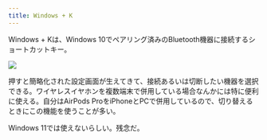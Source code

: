 ```yaml
---
title: Windows + K
---
```

Windows + Kは、Windows 10でペアリング済みのBluetooth機器に接続するショートカットキー。

![](https://lh3.googleusercontent.com/docs/ADP-6oGDBKlBR8D1EIIJsbm66uU8xBgEecSarhBg093x5HkaZwT8pAx_pnh9-W0LpA-yLft9JQqh_5UU7E2lugI7WCqW9IxxyWzoGurlB_XkRJIi5KgYdAh91bHaVND5T3hvzehCWA9KUft-cMFehyOT0wO8NXXbnjQ5A9L4dEY6dW8IPB4EYB-CT2B64CVcJ-ChTov7n5Yb9nxdYSQS81_sty67G8RS4Z90CNGOsHtatNmCJ_JKJSU9sS7js2w4KhQm7YcebhCZz0aRBntlmiMHW4Mz7NjSR83MP1ZDfESOLm9-RM7JhQRwERV0nsmsJNdmI3N54WB8G3gkG6_BKue13D2LiVQwKGaNf7sXDwZXq38vsCBI-MwDXbmV-WKTgZTiYuYgCLvvaPm3deaCDD8XCU7IsNX88ucC7Xh9380CV5OPnPoFOimLu-MM4tsskk6qsnQ8OUClMF6OXoGElmpY7WNyZfwS2tJg85cDNzhHOY-E0cJfKgcqNzZKP3lZyZDWgMVcaGjRBZMzod_DukOrA5TQaici2PiIFzDgqgcjDaoAOcdrHmUG8CTLRe609_kp-q6Jt4vip_14z2set5XEZi883x_Szq-PvX7jOd46EDNabS4jszvxnij9prPsTVt2ME4IqCsVJVMmxedqWINnyAuzVHcu-EMJkYcoMEbne5UMBXFjbKOiNFQjb2fW4uGUY_mI_Fd7I1DodqvYuLmBD0Ia3kRsBv07W-K-pSKHRrEvBKgbJ3IjlBGS6rwVDIpZfVpOmn0W0il4-zyK5seDXFUg7xlOnbPrfTnFc7SKBY7uEL0j1rWXmg8ZTd-p1XEU-vo_fO_n8ZiyTyv64p8BeWqz1AUWojGHF3cQ9_I5JsMNQYS2FwLR37WijY1RGx8X-ht5wK6-QdCJNMhB6iCMR70CDYmm7kHFxN2ODQCy99sT6zfQvUs0Y34XOl2rGjaneX8BIrOZAEKN2dvAws5SNwqisjmyu20_4uv2PJDs9OEz1ArJbBzx21Skv_u77ZirO2k8MQhE1JHD2eD2q5wEkKN4EfK3Gc1sUODWpbCietQd801Y68Rn-wOCi0WK-BDxKxJ7teoIBckXi1NaBGfTwkYSxgzV1KRt575QfKep3615aJvABIDcjbX7-RohUDy5yih7qIgWRjd1wkpUb9nS6viV14zwDFHdfif3pHlBbsHEEZcFxN217k11VBC7t_Fz9YIJi5kUuE9ToNyQ2YXAhgPsj_vrXu-zgCiw4L7Bbfkfqtx-)

押すと簡略化された設定画面が生えてきて、接続あるいは切断したい機器を選択できる。ワイヤレスイヤホンを複数端末で併用している場合なんかには特に便利に使える。自分はAirPods ProをiPhoneとPCで併用しているので、切り替えるときにこの機能を使うことが多い。

Windows 11では使えないらしい。残念だ。
